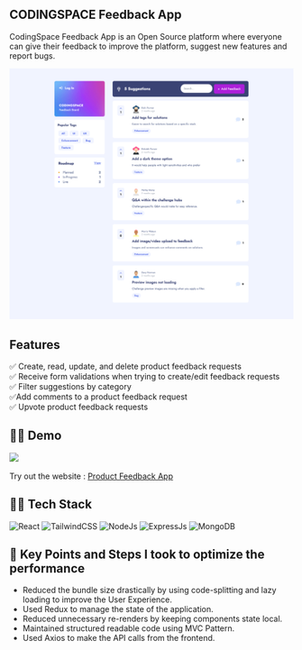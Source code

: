 ## CODINGSPACE Feedback App

CodingSpace Feedback App is an Open Source platform where everyone can give their feedback to improve the platform, suggest new features and report bugs.

![Homepage](client/src/assets/imgs/photon-one.png)

## Features

✅ Create, read, update, and delete product feedback requests\
✅ Receive form validations when trying to create/edit feedback requests\
✅ Filter suggestions by category\
✅Add comments to a product feedback request\
✅ Upvote product feedback requests

## 👨‍💻 Demo

<a href="https://github.com/rishipurwar1/product-feedback-react-app" target="blank">
<img src="https://img.shields.io/website?url=https://codingspace-feedback-app.vercel.app/feedbacks&logo=github&style=flat-square" />
</a>

Try out the website : [Product Feedback App](https://codingspace-feedback-app.vercel.app/feedbacks)

## 👨‍🔧 Tech Stack

![React](https://img.shields.io/badge/react-%2320232a.svg?style=for-the-badge&logo=react&logoColor=%2361DAFB)
![TailwindCSS](https://img.shields.io/badge/tailwindcss-%2338B2AC.svg?style=for-the-badge&logo=tailwind-css&logoColor=white)
![NodeJs](https://img.shields.io/badge/Node.js-43853D?style=for-the-badge&logo=node.js&logoColor=white)
![ExpressJs](https://img.shields.io/badge/Express.js-404D59?style=for-the-badge)
![MongoDB](https://img.shields.io/badge/MongoDB-4EA94B?style=for-the-badge&logo=mongodb&logoColor=white)


## 🔑 Key Points and Steps I took to optimize the performance

- Reduced the bundle size drastically by using code-splitting and lazy loading to improve the User Experience.
- Used Redux to manage the state of the application.
- Reduced unnecessary re-renders by keeping components state local.
- Maintained structured readable code using MVC Pattern.
- Used Axios to make the API calls from the frontend.
